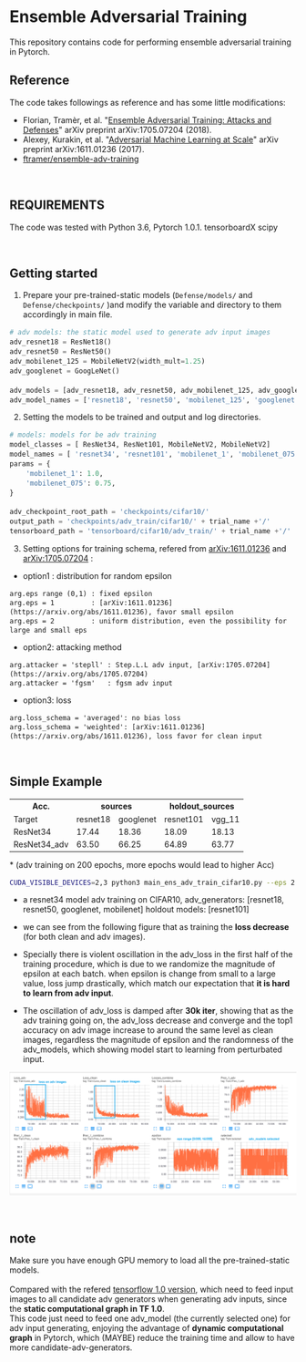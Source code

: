 # Ensemble Adversarial Training


This repository contains code for performing ensemble adversarial training in Pytorch.


## Reference

The code takes followings as reference and has some little modifications:

* Florian, Tramèr, et al. "[Ensemble Adversarial Training: Attacks and Defenses](https://arxiv.org/abs/1705.07204)" arXiv preprint arXiv:1705.07204 (2018).
* Alexey, Kurakin, et al. "[Adversarial Machine Learning at Scale](https://arxiv.org/abs/1611.01236)" arXiv preprint arXiv:1611.01236 (2017).
* [ftramer/ensemble-adv-training](https://github.com/ftramer/ensemble-adv-training)



<br>

## REQUIREMENTS

The code was tested with Python 3.6, Pytorch 1.0.1.
tensorboardX
scipy


<br>


## Getting started
1. Prepare your pre-trained-static models (`Defense/models/` and `Defense/checkpoints/` )and modify the variable and directory to them accordingly in main file.

```python
# adv models: the static model used to generate adv input images
adv_resnet18 = ResNet18()
adv_resnet50 = ResNet50()
adv_mobilenet_125 = MobileNetV2(width_mult=1.25)
adv_googlenet = GoogLeNet()

adv_models = [adv_resnet18, adv_resnet50, adv_mobilenet_125, adv_googlenet]
adv_model_names = ['resnet18', 'resnet50', 'mobilenet_125', 'googlenet']

```


2. Setting the models to be trained and output and log directories.

```python
# models: models for be adv training
model_classes = [ ResNet34, ResNet101, MobileNetV2, MobileNetV2]
model_names = [ 'resnet34', 'resnet101', 'mobilenet_1', 'mobilenet_075']
params = {
    'mobilenet_1': 1.0,
    'mobilenet_075': 0.75,
}

adv_checkpoint_root_path = 'checkpoints/cifar10/'
output_path = 'checkpoints/adv_train/cifar10/' + trial_name +'/'
tensorboard_path = 'tensorboard/cifar10/adv_train/' + trial_name +'/'
```

3. Setting options for training schema, refered from [arXiv:1611.01236](https://arxiv.org/abs/1611.01236) and [arXiv:1705.07204](https://arxiv.org/abs/1705.07204) :
* option1 : distribution for random epsilon
```
arg.eps range (0,1) : fixed epsilon
arg.eps = 1 		: [arXiv:1611.01236](https://arxiv.org/abs/1611.01236), favor small epsilon
arg.eps = 2 		: uniform distribution, even the possibility for large and small eps
```
* option2: attacking method
```
arg.attacker = 'stepll'	: Step.L.L adv input, [arXiv:1705.07204](https://arxiv.org/abs/1705.07204)
arg.attacker = 'fgsm'	: fgsm adv input 
 ``` 
* option3: loss 
```
arg.loss_schema = 'averaged': no bias loss 
arg.loss_schema = 'weighted': [arXiv:1611.01236](https://arxiv.org/abs/1611.01236), loss favor for clean input
```

<br>


## Simple Example
<table class="tg">
  <tr>
    <th class="tg-0pky">Acc.</th>
    <th class="tg-de2y" colspan="2">sources</th>
    <th class="tg-de2y" colspan="2">holdout_sources</th>
  </tr>
  <tr>
    <td class="tg-0pky">Target</td>
    <td class="tg-de2y">resnet18</td>
    <td class="tg-de2y">googlenet</td>
    <td class="tg-de2y">resnet101</td>
    <td class="tg-de2y">vgg_11</td>
  </tr>
  <tr>
    <td class="tg-0pky">ResNet34</td>
    <td class="tg-0pky">17.44</td>
    <td class="tg-0pky">18.36</td>
    <td class="tg-0pky">18.09</td>
    <td class="tg-0pky">18.13</td>
  </tr>
  <tr>
    <td class="tg-0pky">ResNet34_adv</td>
    <td class="tg-0pky">63.50</td>
    <td class="tg-0pky">66.25</td>
    <td class="tg-0pky">64.89</td>
    <td class="tg-0pky">63.77</td>
  </tr>
</table>
* (adv training on 200 epochs, more epochs would lead to higher Acc)

```bash
CUDA_VISIBLE_DEVICES=2,3 python3 main_ens_adv_train_cifar10.py --eps 2 --attacker 'stepll' --loss_schema 'averaged' --dataset 'cifar10'
```
* a resnet34 model adv training on CIFAR10, 
	adv_generators: [resnet18, resnet50, googlenet, mobilenet]
	holdout models: [resnet101]

* we can see from the following figure that as training the **loss decrease** (for both clean and adv images). 

* Specially there is violent oscillation in the adv_loss in the first half of the training procedure, which is due to we randomize the magnitude of epsilon at each batch. when epsilon is change from small to a large value, loss jump drastically, which match our expectation that **it is hard to learn from adv input**.

* The oscillation of adv_loss is damped after **30k iter**, showing that as the adv training going on, the adv_loss decrease and converge and the top1 accuracy on adv image increase to around the same level as clean images, regardless the magnitude of epsilon and the randomness of the adv_models, which showing model start to learning from perturbated input.

<p align="center">
<img src="images/tensorboard.png" >
</p>

<br>


## note
Make sure you have enough GPU memory to load all the pre-trained-static models. 
<br>
<br>
Compared with the refered [tensorflow 1.0 version](https://github.com/ftramer/ensemble-adv-training), which need to feed input images to all candidate adv generators when generating adv inputs, since the **static computational graph in TF 1.0**. <br>
This code just need to feed one adv_model (the currently selected one) for adv input generating, enjoying the advantage of **dynamic computational graph** in Pytorch, which (MAYBE) reduce the training time and allow to have more candidate-adv-generators.
